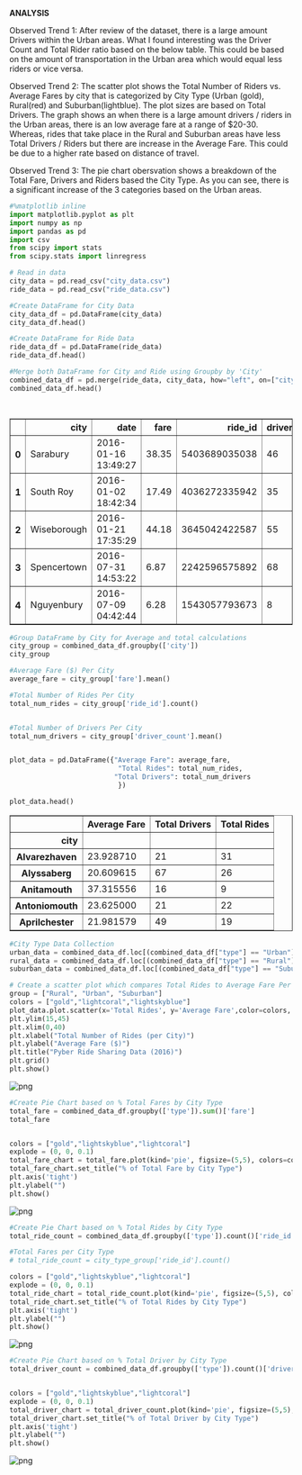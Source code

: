 
**ANALYSIS**

Observed Trend 1:
After review of the dataset, there is a large amount Drivers within the Urban areas. What I found interesting was the Driver Count and Total Rider ratio based on the below table. This could be based on the amount of transportation in the Urban area which would equal less riders or vice versa.


Observed Trend 2:
The scatter plot shows the Total Number of Riders vs. Average Fares by city that is categorized by City Type (Urban (gold), Rural(red) and Suburban(lightblue). The plot sizes are based on Total Drivers. The graph shows an when there is a large amount drivers / riders in the Urban areas, there is an low average fare at a range of $20-30. Whereas, rides that take place in the Rural and Suburban areas have less Total Drivers / Riders but there are increase in the Average Fare. This could be due to a higher rate based on distance of travel.



Observed Trend 3:
The pie chart obersvation shows a breakdown of the Total Fare, Drivers and Riders based the City Type. As you can see, there is a significant increase of the 3 categories based on the Urban areas.




```python
#%matplotlib inline
import matplotlib.pyplot as plt
import numpy as np
import pandas as pd
import csv
from scipy import stats
from scipy.stats import linregress
```


```python
# Read in data
city_data = pd.read_csv("city_data.csv")
ride_data = pd.read_csv("ride_data.csv")

#Create DataFrame for City Data
city_data_df = pd.DataFrame(city_data)
city_data_df.head()

#Create DataFrame for Ride Data
ride_data_df = pd.DataFrame(ride_data)
ride_data_df.head()

#Merge both DataFrame for City and Ride using Groupby by 'City'
combined_data_df = pd.merge(ride_data, city_data, how="left", on=["city", "city"])
combined_data_df.head()

                          
```




<div>
<style scoped>
    .dataframe tbody tr th:only-of-type {
        vertical-align: middle;
    }

    .dataframe tbody tr th {
        vertical-align: top;
    }

    .dataframe thead th {
        text-align: right;
    }
</style>
<table border="1" class="dataframe">
  <thead>
    <tr style="text-align: right;">
      <th></th>
      <th>city</th>
      <th>date</th>
      <th>fare</th>
      <th>ride_id</th>
      <th>driver_count</th>
      <th>type</th>
    </tr>
  </thead>
  <tbody>
    <tr>
      <th>0</th>
      <td>Sarabury</td>
      <td>2016-01-16 13:49:27</td>
      <td>38.35</td>
      <td>5403689035038</td>
      <td>46</td>
      <td>Urban</td>
    </tr>
    <tr>
      <th>1</th>
      <td>South Roy</td>
      <td>2016-01-02 18:42:34</td>
      <td>17.49</td>
      <td>4036272335942</td>
      <td>35</td>
      <td>Urban</td>
    </tr>
    <tr>
      <th>2</th>
      <td>Wiseborough</td>
      <td>2016-01-21 17:35:29</td>
      <td>44.18</td>
      <td>3645042422587</td>
      <td>55</td>
      <td>Urban</td>
    </tr>
    <tr>
      <th>3</th>
      <td>Spencertown</td>
      <td>2016-07-31 14:53:22</td>
      <td>6.87</td>
      <td>2242596575892</td>
      <td>68</td>
      <td>Urban</td>
    </tr>
    <tr>
      <th>4</th>
      <td>Nguyenbury</td>
      <td>2016-07-09 04:42:44</td>
      <td>6.28</td>
      <td>1543057793673</td>
      <td>8</td>
      <td>Urban</td>
    </tr>
  </tbody>
</table>
</div>




```python
#Group DataFrame by City for Average and total calculations
city_group = combined_data_df.groupby(['city'])
city_group

#Average Fare ($) Per City
average_fare = city_group['fare'].mean()

#Total Number of Rides Per City
total_num_rides = city_group['ride_id'].count()


#Total Number of Drivers Per City
total_num_drivers = city_group['driver_count'].mean()


plot_data = pd.DataFrame({"Average Fare": average_fare,
                           "Total Rides": total_num_rides,
                          "Total Drivers": total_num_drivers
                           })

plot_data.head()

```




<div>
<style scoped>
    .dataframe tbody tr th:only-of-type {
        vertical-align: middle;
    }

    .dataframe tbody tr th {
        vertical-align: top;
    }

    .dataframe thead th {
        text-align: right;
    }
</style>
<table border="1" class="dataframe">
  <thead>
    <tr style="text-align: right;">
      <th></th>
      <th>Average Fare</th>
      <th>Total Drivers</th>
      <th>Total Rides</th>
    </tr>
    <tr>
      <th>city</th>
      <th></th>
      <th></th>
      <th></th>
    </tr>
  </thead>
  <tbody>
    <tr>
      <th>Alvarezhaven</th>
      <td>23.928710</td>
      <td>21</td>
      <td>31</td>
    </tr>
    <tr>
      <th>Alyssaberg</th>
      <td>20.609615</td>
      <td>67</td>
      <td>26</td>
    </tr>
    <tr>
      <th>Anitamouth</th>
      <td>37.315556</td>
      <td>16</td>
      <td>9</td>
    </tr>
    <tr>
      <th>Antoniomouth</th>
      <td>23.625000</td>
      <td>21</td>
      <td>22</td>
    </tr>
    <tr>
      <th>Aprilchester</th>
      <td>21.981579</td>
      <td>49</td>
      <td>19</td>
    </tr>
  </tbody>
</table>
</div>




```python
#City Type Data Collection
urban_data = combined_data_df.loc[(combined_data_df["type"] == "Urban")]
rural_data = combined_data_df.loc[(combined_data_df["type"] == "Rural")]
suburban_data = combined_data_df.loc[(combined_data_df["type"] == "Suburban")]
```


```python
# Create a scatter plot which compares Total Rides to Average Fare Per City Type
group = ["Rural", "Urban", "Suburban"]
colors = ["gold","lightcoral","lightskyblue"]
plot_data.plot.scatter(x='Total Rides', y='Average Fare',color=colors, s=plot_data['Total Drivers']*25, alpha=0.75, edgecolor="black", figsize=(10,7))
plt.ylim(15,45)
plt.xlim(0,40)
plt.xlabel("Total Number of Rides (per City)")
plt.ylabel("Average Fare ($)")
plt.title("Pyber Ride Sharing Data (2016)")
plt.grid()
plt.show()
```


![png](output_5_0.png)



```python
#Create Pie Chart based on % Total Fares by City Type
total_fare = combined_data_df.groupby(['type']).sum()['fare']
total_fare


colors = ["gold","lightskyblue","lightcoral"]
explode = (0, 0, 0.1)
total_fare_chart = total_fare.plot(kind='pie', figsize=(5,5), colors=colors, explode=explode, shadow=True, autopct="%1.1f%%", startangle=140)
total_fare_chart.set_title("% of Total Fare by City Type")
plt.axis('tight')
plt.ylabel("")
plt.show()
```


![png](output_6_0.png)



```python
#Create Pie Chart based on % Total Rides by City Type
total_ride_count = combined_data_df.groupby(['type']).count()['ride_id']

#Total Fares per City Type
# total_ride_count = city_type_group['ride_id'].count()

colors = ["gold","lightskyblue","lightcoral"]
explode = (0, 0, 0.1)
total_ride_chart = total_ride_count.plot(kind='pie', figsize=(5,5), colors=colors, explode=explode, shadow=True, autopct="%1.1f%%", startangle=140)
total_ride_chart.set_title("% of Total Rides by City Type")
plt.axis('tight')
plt.ylabel("")
plt.show()
```


![png](output_7_0.png)



```python
#Create Pie Chart based on % Total Driver by City Type
total_driver_count = combined_data_df.groupby(['type']).count()['driver_count']


colors = ["gold","lightskyblue","lightcoral"]
explode = (0, 0, 0.1)
total_driver_chart = total_driver_count.plot(kind='pie', figsize=(5,5), colors=colors, explode=explode, shadow=True, autopct="%1.1f%%", startangle=140)
total_driver_chart.set_title("% of Total Driver by City Type")
plt.axis('tight')
plt.ylabel("")
plt.show()
```


![png](output_8_0.png)

